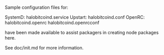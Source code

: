 Sample configuration files for:

SystemD: halobitcoind.service
Upstart: halobitcoind.conf
OpenRC:  halobitcoind.openrc
         halobitcoind.openrcconf

have been made available to assist packagers in creating node packages here.

See doc/init.md for more information.
